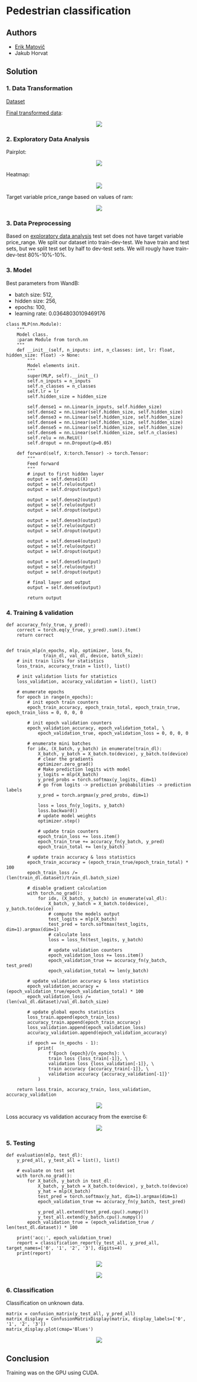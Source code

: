 # Pedestrian classification

## Authors
 - [Erik Matovič](https://github.com/Matovic)
 - Jakub Horvat 

## Solution
### 1. Data Transformation
[Dataset](https://data.nvision2.eecs.yorku.ca/PIE_dataset/)

[Final transformed data](https://stubask-my.sharepoint.com/:u:/g/personal/xmatovice_stuba_sk/EbJaQifX48pEg9o0ZDGJ-ewB79fffZ8ATrQ1ylEZh3EbsQ?e=HlRs85):
 <p align="center">
	<img src="./outputs/input.png">
</p>

### 2. Exploratory Data Analysis

Pairplot:
 <p align="center">
	<img src="./figures/1_EDA/pairplot.png">
</p>

Heatmap:
 <p align="center">
	<img src="./figures/1_EDA/heatmap.png">
</p>

Target variable price_range based on values of ram:
 <p align="center">
	<img src="./figures/1_EDA/ram_price_range.png">
</p>



### 3. Data Preprocessing

Based on [exploratory data analysis](./src/EDA.ipynb) test set does not have target variable price_range. We split our dataset into train-dev-test. We have train and test sets, but we split test set by half to dev-test sets. We will rougly have train-dev-test 80%-10%-10%.  


### 3. Model
Best parameters from WandB:
 - batch size: 512,
 - hidden size: 256,
 - epochs: 100,
 - learning rate: 0.03648030109469176

```python3
class MLP(nn.Module):
    """ 
    Model class.
    :param Module from torch.nn
    """
    def __init__(self, n_inputs: int, n_classes: int, lr: float, hidden_size: float) -> None:
        """
        Model elements init.
        """
        super(MLP, self).__init__()
        self.n_inputs = n_inputs
        self.n_classes = n_classes
        self.lr = lr
        self.hidden_size = hidden_size
    
        self.dense1 = nn.Linear(n_inputs, self.hidden_size)
        self.dense2 = nn.Linear(self.hidden_size, self.hidden_size)
        self.dense3 = nn.Linear(self.hidden_size, self.hidden_size)
        self.dense4 = nn.Linear(self.hidden_size, self.hidden_size)
        self.dense5 = nn.Linear(self.hidden_size, self.hidden_size)
        self.dense6 = nn.Linear(self.hidden_size, self.n_classes)
        self.relu = nn.ReLU()
        self.droput = nn.Dropout(p=0.05)
 
    def forward(self, X:torch.Tensor) -> torch.Tensor:
        """
        Feed forward
        """
        # input to first hidden layer
        output = self.dense1(X)
        output = self.relu(output)
        output = self.droput(output)
        
        output = self.dense2(output)
        output = self.relu(output)
        output = self.droput(output)

        output = self.dense3(output)
        output = self.relu(output)
        output = self.droput(output)
        
        output = self.dense4(output)
        output = self.relu(output)
        output = self.droput(output)
        
        output = self.dense5(output)
        output = self.relu(output)
        output = self.droput(output)

        # final layer and output
        output = self.dense6(output)

        return output
```

### 4. Training & validation

```python3
def accuracy_fn(y_true, y_pred):
    correct = torch.eq(y_true, y_pred).sum().item() 
    return correct


def train_mlp(n_epochs, mlp, optimizer, loss_fn, 
              train_dl, val_dl, device, batch_size):
    # init train lists for statistics
    loss_train, accuracy_train = list(), list()

    # init validation lists for statistics
    loss_validation, accuracy_validation = list(), list()

    # enumerate epochs
    for epoch in range(n_epochs):
        # init epoch train counters
        epoch_train_accuracy, epoch_train_total, epoch_train_true, epoch_train_loss = 0, 0, 0, 0

        # init epoch validation counters
        epoch_validation_accuracy, epoch_validation_total, \
            epoch_validation_true, epoch_validation_loss = 0, 0, 0, 0

        # enumerate mini batches
        for idx, (X_batch, y_batch) in enumerate(train_dl):
            X_batch, y_batch = X_batch.to(device), y_batch.to(device)
            # clear the gradients
            optimizer.zero_grad()
            # Make prediction logits with model
            y_logits = mlp(X_batch)
            y_pred_probs = torch.softmax(y_logits, dim=1) 
            # go from logits -> prediction probabilities -> prediction labels
            y_pred = torch.argmax(y_pred_probs, dim=1) 
            
            loss = loss_fn(y_logits, y_batch)
            loss.backward()
            # update model weights
            optimizer.step()

            # update train counters
            epoch_train_loss += loss.item()
            epoch_train_true += accuracy_fn(y_batch, y_pred)
            epoch_train_total += len(y_batch)
        
        # update train accuracy & loss statistics
        epoch_train_accuracy = (epoch_train_true/epoch_train_total) * 100
        epoch_train_loss /= (len(train_dl.dataset)/train_dl.batch_size)

        # disable gradient calculation
        with torch.no_grad():
            for idx, (X_batch, y_batch) in enumerate(val_dl):
                X_batch, y_batch = X_batch.to(device), y_batch.to(device)
                # compute the models output
                test_logits = mlp(X_batch)
                test_pred = torch.softmax(test_logits, dim=1).argmax(dim=1)
                # calculate loss
                loss = loss_fn(test_logits, y_batch)

                # update validation counters
                epoch_validation_loss += loss.item()
                epoch_validation_true += accuracy_fn(y_batch, test_pred)
                epoch_validation_total += len(y_batch)
        
        # update validation accuracy & loss statistics
        epoch_validation_accuracy = (epoch_validation_true/epoch_validation_total) * 100
        epoch_validation_loss /= (len(val_dl.dataset)/val_dl.batch_size)

        # update global epochs statistics
        loss_train.append(epoch_train_loss)
        accuracy_train.append(epoch_train_accuracy)
        loss_validation.append(epoch_validation_loss)
        accuracy_validation.append(epoch_validation_accuracy)

        if epoch == (n_epochs - 1): 
            print(
                f'Epoch {epoch}/{n_epochs}: \
                train loss {loss_train[-1]}, \
                validation loss {loss_validation[-1]}, \
                train accuracy {accuracy_train[-1]}, \
                validation accuracy {accuracy_validation[-1]}'
            )

    return loss_train, accuracy_train, loss_validation, accuracy_validation
```

<p align="center">
	<img src="./figures/validation_acc.png">
</p>

Loss accuracy vs validation accuracy from the exercise 6:
<p align="center">
	<img src="./figures/loss_acc.png">
</p>



### 5. Testing

```python3
def evaluation(mlp, test_dl):
    y_pred_all, y_test_all = list(), list()

	# evaluate on test set
    with torch.no_grad():
        for X_batch, y_batch in test_dl:
            X_batch, y_batch = X_batch.to(device), y_batch.to(device)
            y_hat = mlp(X_batch)
            test_pred = torch.softmax(y_hat, dim=1).argmax(dim=1)
            epoch_validation_true += accuracy_fn(y_batch, test_pred)
            
            y_pred_all.extend(test_pred.cpu().numpy())
            y_test_all.extend(y_batch.cpu().numpy())
        epoch_validation_true = (epoch_validation_true / len(test_dl.dataset)) * 100

    print('acc:', epoch_validation_true)
    report = classification_report(y_test_all, y_pred_all, target_names=['0', '1', '2', '3'], digits=4)
    print(report)
```

<p align="center">
	<img src="./figures/classification_report.png">
</p>

<p align="center">
	<img src="./figures/classification_report_tensor.png">
</p>

### 6. Classification
Classification on unknown data.  
```python3
matrix = confusion_matrix(y_test_all, y_pred_all)
matrix_display = ConfusionMatrixDisplay(matrix, display_labels=['0', '1', '2', '3'])
matrix_display.plot(cmap='Blues')
```

<p align="center">
	<img src="./figures/classification.png">
</p>

## Conclusion
Training was on the GPU using CUDA. 

